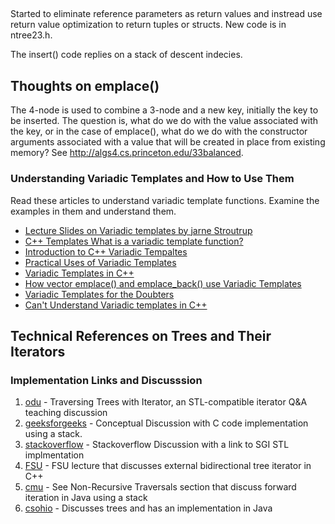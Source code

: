 ##

Started to eliminate reference parameters as return values and instread use return value optimization to return tuples or structs. New code is in ntree23.h.

The insert() code replies on a stack<int> of descent indecies.  

## Thoughts on emplace()

The 4-node is used to combine a 3-node and a new key, initially the key to be inserted. The question is, what do we do with the value associated with the key, or in the
case of emplace(), what do we do with the constructor arguments associated with a value that will be created in place from existing memory? See http://algs4.cs.princeton.edu/33balanced. 

### Understanding Variadic Templates and How to Use Them

Read these articles to understand variadic template functions. Examine the examples in them and understand them. 

- [Lecture Slides on Variadic templates by jarne Stroutrup](https://parasol.tamu.edu/people/bs/622-GP/variadic-templates-and-tuples.pdf) 
- [C++ Templates What is a variadic template function?](https://www.ibm.com/developerworks/community/blogs/5894415f-be62-4bc0-81c5-3956e82276f3/entry/c_templates_what_is_a_variadic_template_function41?lang=en)
- [Introduction to C++ Variadic Tempaltes](http://kevinushey.github.io/blog/2016/01/27/introduction-to-c++-variadic-templates/)
- [Practical Uses of Variadic Templates](https://crascit.com/2015/03/21/practical-uses-for-variadic-templates/)
- [Variadic Templates in C++](http://eli.thegreenplace.net/2014/variadic-templates-in-c/)
- [How vector emplace() and emplace\_back() use Variadic Templates](http://enki-tech.blogspot.com/2012/08/c11-vector-improved-how-it-works.html)
- [Variadic Templates for the Doubters](http://lbrandy.com/blog/2013/03/variadic_templates/)
- [Can't Understand Variadic templates in C++](http://stackoverflow.com/questions/30937379/cant-understand-variadic-templates-in-c)

## Technical References on Trees and Their Iterators 

### Implementation Links and Discusssion

1. [odu] - Traversing Trees with Iterator, an STL-compatible iterator Q&A teaching discussion
2. [geeksforgeeks] - Conceptual Discussion with C code implementation using a stack.
3. [stackoverflow] - Stackoverflow Discussion with a link to SGI STL implmentation 
4. [FSU] - FSU lecture that discusses external bidirectional tree iterator in C++
5. [cmu] - See Non-Recursive Traversals section that discuss forward iteration in Java using a stack
6. [csohio] - Discusses trees and has an implementation in Java

[odu]: <https://secweb.cs.odu.edu/~zeil/cs361/web/website/Lectures/treetraversal/page/treetraversal.html> 
[geeksforgeeks]: <http://www.geeksforgeeks.org/inorder-tree-traversal-without-recursion/>
[stackoverflow]: <http://stackoverflow.com/questions/12684191/implementing-an-iterator-over-binary-or-arbitrary-tree-using-c-11>
[FSU]: <http://www.cs.fsu.edu/~lacher/courses/COP4530/lectures/binary_search_trees3/index.html?$$$slide05i.html$$$>
[cmu]: <https://www.cs.cmu.edu/~adamchik/15-121/lectures/Trees/trees.html>
[csohio]: <http://grail.cba.csuohio.edu/~matos/notes/cis-265/lecture-notes/11-26slide.pdf>

